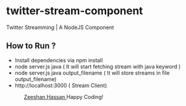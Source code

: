 twitter-stream-component
========================

Twitter Streamming | A NodeJS Component


How to Run ?
---------------

 <ul>
    <li>Install dependencies via npm install</li>
    <li>node server.js java ( It will start fetching stream with java keyword )</li>
    <li>node server.js java output_filename ( It will store streams in file output_filename)</li>
    <li>http://localhost:3000 ( Stream Client)</li>
 <ul>
 
 <a href="https://www.linkedin.com/pub/zeeshan-hassan-memon/4b/631/4a3">
 Zeeshan Hassan
 </a>
 Happy Coding!
